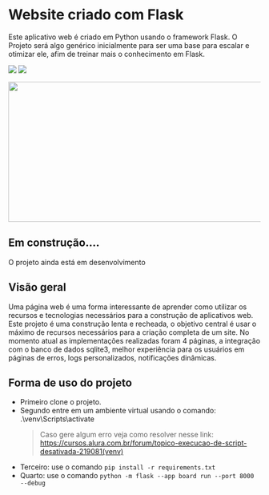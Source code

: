 # Website criado com Flask
 Este aplicativo web é criado em Python usando o framework Flask. O Projeto será algo genérico inicialmente para ser uma base para escalar e otimizar ele, afim de treinar mais o conhecimento em Flask.

<p align="left">
	<a href="#"><img src="https://img.shields.io/badge/made%20with-Python-green"></a>
	<a href="#"><img src="https://img.shields.io/badge/made%20with-Flask-peacock"></a>
</p>

<p align="center">
  <img src="https://github.com/sousadevelop/Develop-Web-Flask/assets/92130316/7968afb2-be2d-47d7-8531-7a7007820f4f" alt="Página inicial" width="1920" height="280">
</p>


## Em construção....

O projeto ainda está em desenvolvimento

## Visão geral

Uma página web é uma forma interessante de aprender como utilizar os recursos e tecnologias necessários para a construção de aplicativos web. Este projeto é uma construção lenta e recheada, o objetivo central é usar o máximo de recursos necessários para a criação completa de um site. No momento atual as implementações realizadas foram 4 páginas, a integração com o banco de dados sqlite3, melhor experiência para os usuários em páginas de erros, logs personalizados, notificações dinâmicas.

## Forma de uso do projeto
  - Primeiro clone o projeto.
  - Segundo entre em um ambiente virtual usando o comando:
	.\venv\Scripts\activate
    > Caso gere algum erro veja como resolver nesse link: https://cursos.alura.com.br/forum/topico-execucao-de-script-desativada-219081(venv)
  - Terceiro: use o comando `pip install -r requirements.txt`
  - Quarto: use o comando `python -m flask --app board run --port 8000 --debug`
